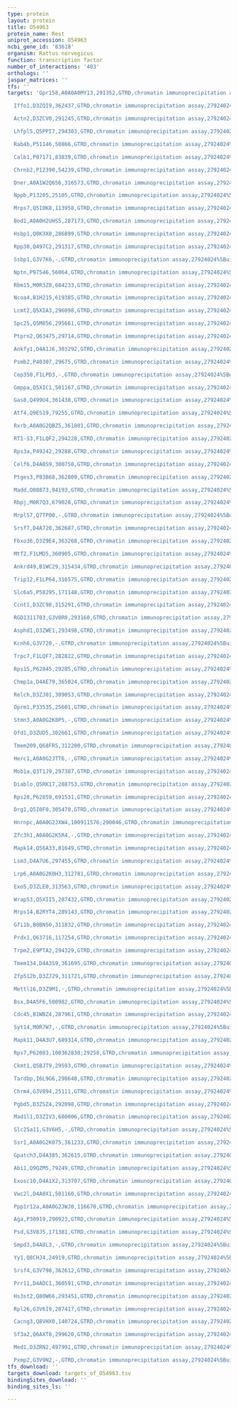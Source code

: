 ```yaml
---
type: protein
layout: protein
title: O54963
protein_name: Rest
uniprot_accession: O54963
ncbi_gene_id: '83618'
organism: Rattus norvegicus
function: transcription factor
number_of_interactions: '403'
orthologs: ''
jaspar_matrices: ''
tfs: ''
targets: 'Gpr158,A0A0A0MY13,291352,GTRD,chromatin immunoprecipitation assay,27924024%5Buid%5D,No

  Iffo1,D3ZQI9,362437,GTRD,chromatin immunoprecipitation assay,27924024%5Buid%5D,No

  Actn2,D3ZCV0,291245,GTRD,chromatin immunoprecipitation assay,27924024%5Buid%5D,No

  Lhfpl5,Q5PPI7,294303,GTRD,chromatin immunoprecipitation assay,27924024%5Buid%5D,No

  Rab4b,P51146,50866,GTRD,chromatin immunoprecipitation assay,27924024%5Buid%5D,No

  Calb1,P07171,83839,GTRD,chromatin immunoprecipitation assay,27924024%5Buid%5D,No

  Chrnb2,P12390,54239,GTRD,chromatin immunoprecipitation assay,27924024%5Buid%5D,No

  Dner,A0A1W2Q656,316573,GTRD,chromatin immunoprecipitation assay,27924024%5Buid%5D,No

  Nppb,P13205,25105,GTRD,chromatin immunoprecipitation assay,27924024%5Buid%5D,No

  Mrps7,Q5I0K8,113958,GTRD,chromatin immunoprecipitation assay,27924024%5Buid%5D,No

  Bod1,A0A0H2UHS5,287173,GTRD,chromatin immunoprecipitation assay,27924024%5Buid%5D,No

  Hsbp1,Q8K3X8,286899,GTRD,chromatin immunoprecipitation assay,27924024%5Buid%5D,No

  Rpp38,Q497C2,291317,GTRD,chromatin immunoprecipitation assay,27924024%5Buid%5D,No

  Ssbp1,G3V7K6,-,GTRD,chromatin immunoprecipitation assay,27924024%5Buid%5D,No

  Nptn,P97546,56064,GTRD,chromatin immunoprecipitation assay,27924024%5Buid%5D,No

  Rbm15,M0R3Z8,684233,GTRD,chromatin immunoprecipitation assay,27924024%5Buid%5D,No

  Ncoa4,B1H215,619385,GTRD,chromatin immunoprecipitation assay,27924024%5Buid%5D,No

  Lcmt2,Q5XIA3,296098,GTRD,chromatin immunoprecipitation assay,27924024%5Buid%5D,No

  Spc25,Q5M856,295661,GTRD,chromatin immunoprecipitation assay,27924024%5Buid%5D,No

  Ptprn2,Q63475,29714,GTRD,chromatin immunoprecipitation assay,27924024%5Buid%5D,No

  Ankfy1,D4A1J6,303292,GTRD,chromatin immunoprecipitation assay,27924024%5Buid%5D,No

  Psmb2,P40307,29675,GTRD,chromatin immunoprecipitation assay,27924024%5Buid%5D,No

  Cep350,F1LPD3,-,GTRD,chromatin immunoprecipitation assay,27924024%5Buid%5D,No

  Gmppa,Q5XIC1,501167,GTRD,chromatin immunoprecipitation assay,27924024%5Buid%5D,No

  Gas8,Q499U4,361438,GTRD,chromatin immunoprecipitation assay,27924024%5Buid%5D,No

  Atf4,Q9ES19,79255,GTRD,chromatin immunoprecipitation assay,27924024%5Buid%5D,No

  Rxrb,A0A0G2QBZ5,361801,GTRD,chromatin immunoprecipitation assay,27924024%5Buid%5D,No

  RT1-S3,F1LQF2,294228,GTRD,chromatin immunoprecipitation assay,27924024%5Buid%5D,No

  Rps3a,P49242,29288,GTRD,chromatin immunoprecipitation assay,27924024%5Buid%5D,No

  Celf6,D4ABS9,300758,GTRD,chromatin immunoprecipitation assay,27924024%5Buid%5D,No

  Ptges3,P83868,362809,GTRD,chromatin immunoprecipitation assay,27924024%5Buid%5D,No

  Madd,O08873,94193,GTRD,chromatin immunoprecipitation assay,27924024%5Buid%5D,No

  Rbpj,M0R7Q3,679028,GTRD,chromatin immunoprecipitation assay,27924024%5Buid%5D,No

  Mrpl57,Q7TP00,-,GTRD,chromatin immunoprecipitation assay,27924024%5Buid%5D,No

  Srsf7,D4A720,362687,GTRD,chromatin immunoprecipitation assay,27924024%5Buid%5D,No

  Fbxo36,D3Z9E4,363268,GTRD,chromatin immunoprecipitation assay,27924024%5Buid%5D,No

  Mtf2,F1LMD5,360905,GTRD,chromatin immunoprecipitation assay,27924024%5Buid%5D,No

  Ankrd49,B1WC29,315434,GTRD,chromatin immunoprecipitation assay,27924024%5Buid%5D,No

  Trip12,F1LP64,316575,GTRD,chromatin immunoprecipitation assay,27924024%5Buid%5D,No

  Slc6a5,P58295,171148,GTRD,chromatin immunoprecipitation assay,27924024%5Buid%5D,No

  Ccnt1,D3ZC98,315291,GTRD,chromatin immunoprecipitation assay,27924024%5Buid%5D,No

  RGD1311703,G3V8R0,293160,GTRD,chromatin immunoprecipitation assay,27924024%5Buid%5D,No

  Asphd1,D3ZWE1,293498,GTRD,chromatin immunoprecipitation assay,27924024%5Buid%5D,No

  Kcnh6,G3V720,-,GTRD,chromatin immunoprecipitation assay,27924024%5Buid%5D,No

  Trpc7,F1LQF7,282822,GTRD,chromatin immunoprecipitation assay,27924024%5Buid%5D,No

  Rps15,P62845,29285,GTRD,chromatin immunoprecipitation assay,27924024%5Buid%5D,No

  Chmp1a,D4AE79,365024,GTRD,chromatin immunoprecipitation assay,27924024%5Buid%5D,No

  Relch,D3ZJ01,309053,GTRD,chromatin immunoprecipitation assay,27924024%5Buid%5D,No

  Oprm1,P33535,25601,GTRD,chromatin immunoprecipitation assay,27924024%5Buid%5D,No

  Stmn3,A0A0G2K8P5,-,GTRD,chromatin immunoprecipitation assay,27924024%5Buid%5D,No

  Ofd1,D3ZUD5,302661,GTRD,chromatin immunoprecipitation assay,27924024%5Buid%5D,No

  Tmem209,Q68FR5,312200,GTRD,chromatin immunoprecipitation assay,27924024%5Buid%5D,No

  Herc1,A0A0G2JTT6,-,GTRD,chromatin immunoprecipitation assay,27924024%5Buid%5D,No

  Mob1a,Q3T1J9,297387,GTRD,chromatin immunoprecipitation assay,27924024%5Buid%5D,No

  Diablo,Q5RK17,288753,GTRD,chromatin immunoprecipitation assay,27924024%5Buid%5D,No

  Rps28,P62859,691531,GTRD,chromatin immunoprecipitation assay,27924024%5Buid%5D,No

  Drg1,Q5I0F0,305470,GTRD,chromatin immunoprecipitation assay,27924024%5Buid%5D,No

  Hnrnpc,A0A0G2JXW4,100911576;290046,GTRD,chromatin immunoprecipitation assay,27924024%5Buid%5D,No

  Zfc3h1,A0A0G2K5R4,-,GTRD,chromatin immunoprecipitation assay,27924024%5Buid%5D,No

  Mapk14,Q56A33,81649,GTRD,chromatin immunoprecipitation assay,27924024%5Buid%5D,No

  Lsm3,D4A7U6,297455,GTRD,chromatin immunoprecipitation assay,27924024%5Buid%5D,No

  Lrp6,A0A0G2K0H3,312781,GTRD,chromatin immunoprecipitation assay,27924024%5Buid%5D,No

  Exo5,D3ZLE0,313563,GTRD,chromatin immunoprecipitation assay,27924024%5Buid%5D,No

  Wrap53,Q5XII5,287432,GTRD,chromatin immunoprecipitation assay,27924024%5Buid%5D,No

  Mrps14,B2RYT4,289143,GTRD,chromatin immunoprecipitation assay,27924024%5Buid%5D,No

  Gfi1b,B0BN50,311832,GTRD,chromatin immunoprecipitation assay,27924024%5Buid%5D,No

  Prdx1,Q63716,117254,GTRD,chromatin immunoprecipitation assay,27924024%5Buid%5D,No

  Trpm2,E9PTA2,294329,GTRD,chromatin immunoprecipitation assay,27924024%5Buid%5D,No

  Tmem134,D4A3S9,361695,GTRD,chromatin immunoprecipitation assay,27924024%5Buid%5D,No

  Zfp512b,D3ZJ29,311721,GTRD,chromatin immunoprecipitation assay,27924024%5Buid%5D,No

  Mettl16,D3Z9M1,-,GTRD,chromatin immunoprecipitation assay,27924024%5Buid%5D,No

  Bsx,D4A5F6,500982,GTRD,chromatin immunoprecipitation assay,27924024%5Buid%5D,No

  Cdc45,B1WBZ4,287961,GTRD,chromatin immunoprecipitation assay,27924024%5Buid%5D,No

  Syt14,M0R7W7,-,GTRD,chromatin immunoprecipitation assay,27924024%5Buid%5D,No

  Mapk11,D4A3U7,689314,GTRD,chromatin immunoprecipitation assay,27924024%5Buid%5D,No

  Rps7,P62083,100362830;29258,GTRD,chromatin immunoprecipitation assay,27924024%5Buid%5D,No

  Ckmt1,Q5BJT9,29593,GTRD,chromatin immunoprecipitation assay,27924024%5Buid%5D,No

  Tardbp,I6L9G6,298648,GTRD,chromatin immunoprecipitation assay,27924024%5Buid%5D,No

  Chrm4,G3V894,25111,GTRD,chromatin immunoprecipitation assay,27924024%5Buid%5D,No

  Pgbd5,D3ZSZ4,292098,GTRD,chromatin immunoprecipitation assay,27924024%5Buid%5D,No

  Mad1l1,D3ZIV3,680006,GTRD,chromatin immunoprecipitation assay,27924024%5Buid%5D,No

  Slc25a11,G3V6H5,-,GTRD,chromatin immunoprecipitation assay,27924024%5Buid%5D,No

  Ssr1,A0A0G2K075,361233,GTRD,chromatin immunoprecipitation assay,27924024%5Buid%5D,No

  Gpatch3,D4A385,362615,GTRD,chromatin immunoprecipitation assay,27924024%5Buid%5D,No

  Abi1,Q9QZM5,79249,GTRD,chromatin immunoprecipitation assay,27924024%5Buid%5D,No

  Exosc10,D4A1X2,313707,GTRD,chromatin immunoprecipitation assay,27924024%5Buid%5D,No

  Vwc2l,D4A0X1,501160,GTRD,chromatin immunoprecipitation assay,27924024%5Buid%5D,No

  Ppp1r12a,A0A0G2JWJ0,116670,GTRD,chromatin immunoprecipitation assay,27924024%5Buid%5D,No

  Aga,P30919,290923,GTRD,chromatin immunoprecipitation assay,27924024%5Buid%5D,No

  Psd,G3V8J5,171381,GTRD,chromatin immunoprecipitation assay,27924024%5Buid%5D,No

  Smpd3,D4A8L3,-,GTRD,chromatin immunoprecipitation assay,27924024%5Buid%5D,No

  Yy1,Q8CHJ4,24919,GTRD,chromatin immunoprecipitation assay,27924024%5Buid%5D,No

  Srsf4,G3V798,362612,GTRD,chromatin immunoprecipitation assay,27924024%5Buid%5D,No

  Prr11,D4ADC1,360591,GTRD,chromatin immunoprecipitation assay,27924024%5Buid%5D,No

  Hs3st2,Q80W66,293451,GTRD,chromatin immunoprecipitation assay,27924024%5Buid%5D,No

  Rpl26,G3V6I9,287417,GTRD,chromatin immunoprecipitation assay,27924024%5Buid%5D,No

  Cacng3,Q8VHX0,140724,GTRD,chromatin immunoprecipitation assay,27924024%5Buid%5D,No

  Sf3a2,Q6AXT8,299620,GTRD,chromatin immunoprecipitation assay,27924024%5Buid%5D,No

  Med1,D3ZRN2,497991,GTRD,chromatin immunoprecipitation assay,27924024%5Buid%5D,No

  Pxmp2,G3V9N2,-,GTRD,chromatin immunoprecipitation assay,27924024%5Buid%5D,No'
tfs_download: ''
targets_download: targets_of_O54963.tsv
bindingSites_download: ''
binding_sites_ls: ''

---
```

